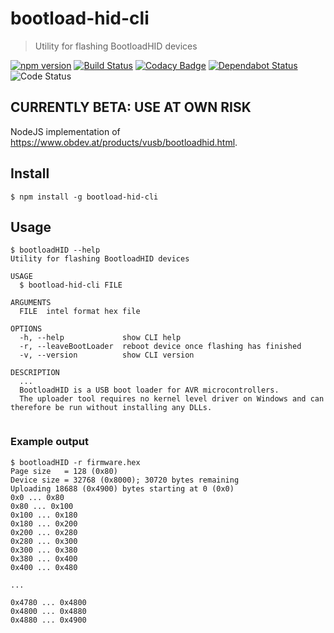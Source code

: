 # bootload-hid-cli
> Utility for flashing BootloadHID devices

[![npm version](https://badge.fury.io/js/bootload-hid-cli.svg)](https://badge.fury.io/js/bootload-hid-cli)
[![Build Status](https://travis-ci.org/zvecr/bootload-hid-cli.svg?branch=master)](https://travis-ci.org/zvecr/bootload-hid-cli)
[![Codacy Badge](https://api.codacy.com/project/badge/Grade/19989aa674a542ae899a7c6ad26d9985)](https://www.codacy.com/app/zvecr/bootload-hid-cli?utm_source=github.com&amp;utm_medium=referral&amp;utm_content=zvecr/bootload-hid-cli&amp;utm_campaign=Badge_Grade)
[![Dependabot Status](https://api.dependabot.com/badges/status?host=github&repo=zvecr/bootload-hid-cli)](https://dependabot.com)
![Code Status](https://img.shields.io/badge/status-beta-yellow.svg)

## CURRENTLY BETA: USE AT OWN RISK

NodeJS implementation of <https://www.obdev.at/products/vusb/bootloadhid.html>.

## Install

```shell
$ npm install -g bootload-hid-cli
```

## Usage

```shell
$ bootloadHID --help
Utility for flashing BootloadHID devices

USAGE
  $ bootload-hid-cli FILE

ARGUMENTS
  FILE  intel format hex file

OPTIONS
  -h, --help             show CLI help
  -r, --leaveBootLoader  reboot device once flashing has finished
  -v, --version          show CLI version

DESCRIPTION
  ...
  BootloadHID is a USB boot loader for AVR microcontrollers.
  The uploader tool requires no kernel level driver on Windows and can therefore be run without installing any DLLs.


```

### Example output
```shell
$ bootloadHID -r firmware.hex
Page size   = 128 (0x80)
Device size = 32768 (0x8000); 30720 bytes remaining
Uploading 18688 (0x4900) bytes starting at 0 (0x0)
0x0 ... 0x80
0x80 ... 0x100
0x100 ... 0x180
0x180 ... 0x200
0x200 ... 0x280
0x280 ... 0x300
0x300 ... 0x380
0x380 ... 0x400
0x400 ... 0x480

...

0x4780 ... 0x4800
0x4800 ... 0x4880
0x4880 ... 0x4900
```

